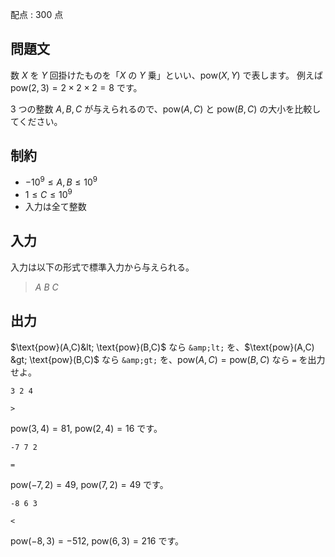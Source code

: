 配点 : $300$ 点

## 問題文

数 $X$ を $Y$ 回掛けたものを「$X$ の $Y$ 乗」といい、$\text{pow}(X,Y)$ で表します。
例えば $\text{pow}(2,3)=2\times 2\times 2=8$ です。

$3$ つの整数 $A,B,C$ が与えられるので、$\text{pow}(A,C)$ と $\text{pow}(B,C)$ の大小を比較してください。

## 制約

- $-10^9 \leq A,B \leq 10^9$
- $1 \leq C \leq 10^9$
- 入力は全て整数

## 入力

入力は以下の形式で標準入力から与えられる。

> $A$ $B$ $C$

## 出力

$\text{pow}(A,C)&lt; \text{pow}(B,C)$ なら `&amp;lt;` を、$\text{pow}(A,C) &gt; \text{pow}(B,C)$ なら `&amp;gt;` を、$\text{pow}(A,C)=\text{pow}(B,C)$ なら `=` を出力せよ。

```input1
3 2 4
```

```output1
>
```

$\text{pow}(3,4)=81$,  $\text{pow}(2,4)=16$ です。

```input2
-7 7 2
```

```output2
=
```

$\text{pow}(-7,2)=49$,  $\text{pow}(7,2)=49$ です。

```input3
-8 6 3
```

```output3
<
```

$\text{pow}(-8,3)=-512$,  $\text{pow}(6,3)=216$ です。